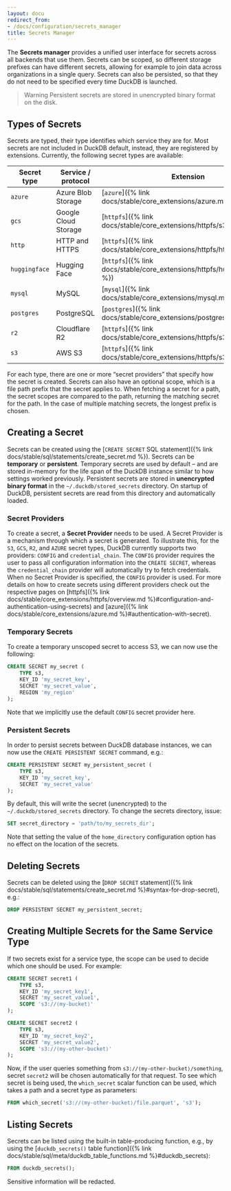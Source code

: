 ```yaml
---
layout: docu
redirect_from:
- /docs/configuration/secrets_manager
title: Secrets Manager
---
```


The **Secrets manager** provides a unified user interface for secrets across all backends that use them. Secrets can be scoped, so different storage prefixes can have different secrets, allowing for example to join data across organizations in a single query. Secrets can also be persisted, so that they do not need to be specified every time DuckDB is launched.

> Warning Persistent secrets are stored in unencrypted binary format on the disk.

## Types of Secrets

Secrets are typed, their type identifies which service they are for.
Most secrets are not included in DuckDB default, instead, they are registered by extensions.
Currently, the following secret types are available:

| Secret type   | Service / protocol   | Extension                                                                  |
| ------------- | -------------------- | -------------------------------------------------------------------------- |
| `azure`       | Azure Blob Storage   | [`azure`]({% link docs/stable/core_extensions/azure.md %})                |
| `gcs`         | Google Cloud Storage | [`httpfs`]({% link docs/stable/core_extensions/httpfs/s3api.md %})        |
| `http`        | HTTP and HTTPS       | [`httpfs`]({% link docs/stable/core_extensions/httpfs/https.md %})        |
| `huggingface` | Hugging Face         | [`httpfs`]({% link docs/stable/core_extensions/httpfs/hugging_face.md %}) |
| `mysql`       | MySQL                | [`mysql`]({% link docs/stable/core_extensions/mysql.md %})                |
| `postgres`    | PostgreSQL           | [`postgres`]({% link docs/stable/core_extensions/postgres.md %})          |
| `r2`          | Cloudflare R2        | [`httpfs`]({% link docs/stable/core_extensions/httpfs/s3api.md %})        |
| `s3`          | AWS S3               | [`httpfs`]({% link docs/stable/core_extensions/httpfs/s3api.md %})        |

For each type, there are one or more “secret providers” that specify how the secret is created. Secrets can also have an optional scope, which is a file path prefix that the secret applies to. When fetching a secret for a path, the secret scopes are compared to the path, returning the matching secret for the path. In the case of multiple matching secrets, the longest prefix is chosen.

## Creating a Secret

Secrets can be created using the [`CREATE SECRET` SQL statement]({% link docs/stable/sql/statements/create_secret.md %}).
Secrets can be **temporary** or **persistent**. Temporary secrets are used by default – and are stored in-memory for the life span of the DuckDB instance similar to how settings worked previously. Persistent secrets are stored in **unencrypted binary format** in the `~/.duckdb/stored_secrets` directory. On startup of DuckDB, persistent secrets are read from this directory and automatically loaded.

### Secret Providers

To create a secret, a **Secret Provider** needs to be used. A Secret Provider is a mechanism through which a secret is generated. To illustrate this, for the `S3`, `GCS`, `R2`, and `AZURE` secret types, DuckDB currently supports two providers: `CONFIG` and `credential_chain`. The `CONFIG` provider requires the user to pass all configuration information into the `CREATE SECRET`, whereas the `credential_chain` provider will automatically try to fetch credentials. When no Secret Provider is specified, the `CONFIG` provider is used. For more details on how to create secrets using different providers check out the respective pages on [httpfs]({% link docs/stable/core_extensions/httpfs/overview.md %}#configuration-and-authentication-using-secrets) and [azure]({% link docs/stable/core_extensions/azure.md %}#authentication-with-secret).

### Temporary Secrets

To create a temporary unscoped secret to access S3, we can now use the following:

```sql
CREATE SECRET my_secret (
    TYPE s3,
    KEY_ID 'my_secret_key',
    SECRET 'my_secret_value',
    REGION 'my_region'
);
```

Note that we implicitly use the default `CONFIG` secret provider here.

### Persistent Secrets

In order to persist secrets between DuckDB database instances, we can now use the `CREATE PERSISTENT SECRET` command, e.g.:

```sql
CREATE PERSISTENT SECRET my_persistent_secret (
    TYPE s3,
    KEY_ID 'my_secret_key',
    SECRET 'my_secret_value'
);
```

By default, this will write the secret (unencrypted) to the `~/.duckdb/stored_secrets` directory. To change the secrets directory, issue:

```sql
SET secret_directory = 'path/to/my_secrets_dir';
```

Note that setting the value of the `home_directory` configuration option has no effect on the location of the secrets.

## Deleting Secrets

Secrets can be deleted using the [`DROP SECRET` statement]({% link docs/stable/sql/statements/create_secret.md %}#syntax-for-drop-secret), e.g.:

```sql
DROP PERSISTENT SECRET my_persistent_secret;
```

## Creating Multiple Secrets for the Same Service Type

If two secrets exist for a service type, the scope can be used to decide which one should be used. For example:

```sql
CREATE SECRET secret1 (
    TYPE s3,
    KEY_ID 'my_secret_key1',
    SECRET 'my_secret_value1',
    SCOPE 's3://⟨my-bucket⟩'
);
```

```sql
CREATE SECRET secret2 (
    TYPE s3,
    KEY_ID 'my_secret_key2',
    SECRET 'my_secret_value2',
    SCOPE 's3://⟨my-other-bucket⟩'
);
```

Now, if the user queries something from `s3://⟨my-other-bucket⟩/something`, secret `secret2` will be chosen automatically for that request. To see which secret is being used, the `which_secret` scalar function can be used, which takes a path and a secret type as parameters:

```sql
FROM which_secret('s3://⟨my-other-bucket⟩/file.parquet', 's3');
```

## Listing Secrets

Secrets can be listed using the built-in table-producing function, e.g., by using the [`duckdb_secrets()` table function]({% link docs/stable/sql/meta/duckdb_table_functions.md %}#duckdb_secrets):

```sql
FROM duckdb_secrets();
```

Sensitive information will be redacted.
